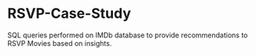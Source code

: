 # RSVP-Case-Study
SQL queries performed on IMDb database to provide recommendations to RSVP Movies based on insights.
